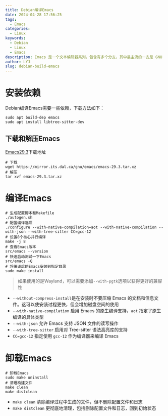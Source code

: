 ```yaml
---
title: Debian编译Emacs
date: 2024-04-28 17:56:25
tags:
  - Emacs
categories:
  - Linux
keywords:
  - Debian
  - Linux
  - Emacs
description: Emacs 是一个文本编辑器系列，包含有多个分支，其中最主流的一支是 GNU Emacs，大多数情况下所说的 Emacs 都是指 GNU Emacs。Emacs 这一名字最早来源于 “Editor MACroS”，后来也有人称它集合了五个主要功能键的首字母 Esc、Meta、Alt、Ctrl、Shift。
author: LYJ
slug: debian-build-emacs
---
```

# 安装依赖
Debian编译Emacs需要一些依赖，下载方法如下：
```shell
sudo apt build-dep emacs
sudo apt install libtree-sitter-dev
```
## 下载和解压Emacs
[Emacs29.3](https://mirror.its.dal.ca/gnu/emacs/emacs-29.3.tar.xz)下载地址
```shell
# 下载
wget https://mirror.its.dal.ca/gnu/emacs/emacs-29.3.tar.xz
# 解压
tar xvf emacs-29.3.tar.xz
```
# 编译Emacs
```shell
# 生成配置脚本和Makefile
./autogen.sh
# 配置编译选项
./configure --with-native-compilation=aot --with-native-compilation --with-json --with-tree-sitter CC=gcc-12
# 设置8个核心并行编译
make -j 8
# 查看Emacs版本
src/emacs --version
# 快速启动测试一下Emacs
src/emacs -Q
# 将编译后的Emacs安装到指定目录
sudo make install
```
> 如果使用的是Wayland，可以需要添加`--with-pgtk`选项以获得更好的兼容性

* `--without-compress-install`是在安装时不要压缩 Emacs 的文档和信息文件。这可以使安装过程更快，但会增加磁盘空间的使用
* `--with-native-compilation` 启用 Emacs 的原生编译支持，`aot` 指定了原生编译的具体类型
* `--with-json` 允许 Emacs 支持 JSON 文件的读写操作
* `--with-tree-sitter` 启用对 Tree-sitter 语法高亮库的支持
* `CC=gcc-12` 指定使用 `gcc-12` 作为编译器来编译 Emacs
# 卸载Emacs
```shell
# 卸载Emacs
sudo make uninstall
# 清理构建文件
make clean 
make distclean
```
* `make clean` 清除编译过程中生成的文件，但不删除配置文件和日志
* `make distclean` 更彻底地清理，包括删除配置文件和日志，回到初始状态
